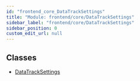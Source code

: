 ```yaml
---
id: "frontend_core_DataTrackSettings"
title: "Module: frontend/core/DataTrackSettings"
sidebar_label: "frontend/core/DataTrackSettings"
sidebar_position: 0
custom_edit_url: null
---
```


## Classes

- [DataTrackSettings](../classes/frontend_core_DataTrackSettings.DataTrackSettings)
